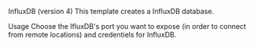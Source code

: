 InfluxDB (version 4)
This template creates a InfluxDB database.

Usage
Choose the IfluxDB's port you want to expose (in order to connect from remote locations) and credentiels for InfluxDB.
